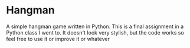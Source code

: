 # Hangman
A simple hangman game written in Python.
This is a final assignment in a Python class I went to.
It doesn't look very stylish, but the code works so feel free to use it or improve it or whatever
